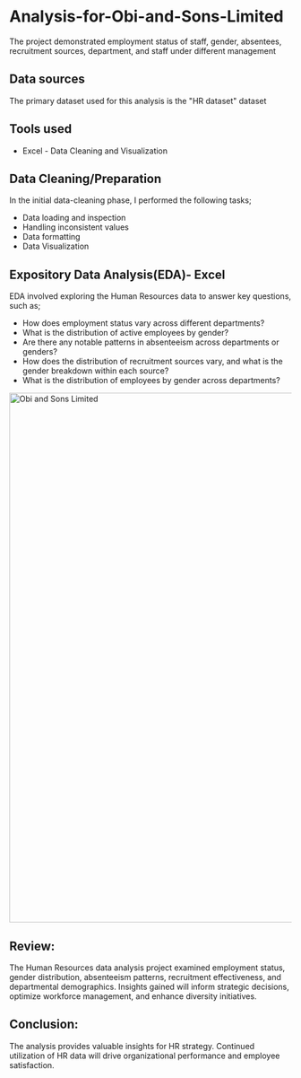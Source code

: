 # Analysis-for-Obi-and-Sons-Limited
 The project demonstrated employment status of staff, gender, absentees, recruitment sources, department, and staff under different management

## Data sources
The primary dataset used for this analysis is the "HR dataset" dataset 

## Tools used
- Excel - Data Cleaning and Visualization
 
## Data Cleaning/Preparation
In the initial data-cleaning phase, I performed the following tasks;
- Data loading and inspection
- Handling inconsistent values
- Data formatting
- Data Visualization

## Expository Data Analysis(EDA)- Excel
EDA involved exploring the Human Resources data to answer key questions, such as;
- How does employment status vary across different departments?
- What is the distribution of active employees by gender?
- Are there any notable patterns in absenteeism across departments or genders?
- How does the distribution of recruitment sources vary, and what is the gender breakdown within each source?
- What is the distribution of employees by gender across departments?



<img width="944" alt="Obi and Sons Limited" src="https://github.com/SeunBoyy/Analysis-for-Obi-and-Sons-Limited/assets/137322058/097c31ef-a310-4b87-bd75-869c4b4cd2fb">

## Review:

The Human Resources data analysis project examined employment status, gender distribution, absenteeism patterns, recruitment effectiveness, and departmental demographics. Insights gained will inform strategic decisions, optimize workforce management, and enhance diversity initiatives.

## Conclusion:

The analysis provides valuable insights for HR strategy. Continued utilization of HR data will drive organizational performance and employee satisfaction.



  

  
 

